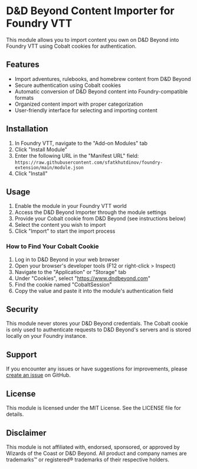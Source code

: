 # D&D Beyond Content Importer for Foundry VTT

This module allows you to import content you own on D&D Beyond into Foundry VTT using Cobalt cookies for authentication.

## Features

- Import adventures, rulebooks, and homebrew content from D&D Beyond
- Secure authentication using Cobalt cookies
- Automatic conversion of D&D Beyond content into Foundry-compatible formats
- Organized content import with proper categorization
- User-friendly interface for selecting and importing content

## Installation

1. In Foundry VTT, navigate to the "Add-on Modules" tab
2. Click "Install Module"
3. Enter the following URL in the "Manifest URL" field: `https://raw.githubusercontent.com/sfatkhutdinov/foundry-extension/main/module.json`
4. Click "Install"

## Usage

1. Enable the module in your Foundry VTT world
2. Access the D&D Beyond Importer through the module settings
3. Provide your Cobalt cookie from D&D Beyond (see instructions below)
4. Select the content you wish to import
5. Click "Import" to start the import process

### How to Find Your Cobalt Cookie

1. Log in to D&D Beyond in your web browser
2. Open your browser's developer tools (F12 or right-click > Inspect)
3. Navigate to the "Application" or "Storage" tab
4. Under "Cookies", select "https://www.dndbeyond.com"
5. Find the cookie named "CobaltSession"
6. Copy the value and paste it into the module's authentication field

## Security

This module never stores your D&D Beyond credentials. The Cobalt cookie is only used to authenticate requests to D&D Beyond's servers and is stored locally on your Foundry instance.

## Support

If you encounter any issues or have suggestions for improvements, please [create an issue](https://github.com/sfatkhutdinov/foundry-extension/issues) on GitHub.

## License

This module is licensed under the MIT License. See the LICENSE file for details.

## Disclaimer

This module is not affiliated with, endorsed, sponsored, or approved by Wizards of the Coast or D&D Beyond. All product and company names are trademarks™ or registered® trademarks of their respective holders. 